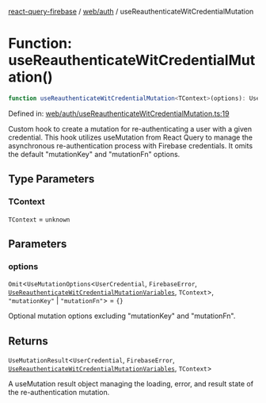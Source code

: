 [react-query-firebase](../../../modules.md) / [web/auth](../index.md) / useReauthenticateWitCredentialMutation

# Function: useReauthenticateWitCredentialMutation()

```ts
function useReauthenticateWitCredentialMutation<TContext>(options): UseMutationResult<UserCredential, FirebaseError, UseReauthenticateWitCredentialMutationVariables, TContext>
```

Defined in: [web/auth/useReauthenticateWitCredentialMutation.ts:19](https://github.com/vpishuk/react-query-firebase/blob/10e2945f75363a784c3dfc0e90b9f7a489dcc848/web/auth/useReauthenticateWitCredentialMutation.ts#L19)

Custom hook to create a mutation for re-authenticating a user with a given credential.
This hook utilizes useMutation from React Query to manage the asynchronous re-authentication
process with Firebase credentials. It omits the default "mutationKey" and "mutationFn" options.

## Type Parameters

### TContext

`TContext` = `unknown`

## Parameters

### options

`Omit`\<`UseMutationOptions`\<`UserCredential`, `FirebaseError`, [`UseReauthenticateWitCredentialMutationVariables`](../type-aliases/UseReauthenticateWitCredentialMutationVariables.md), `TContext`\>, `"mutationKey"` \| `"mutationFn"`\> = `{}`

Optional mutation options excluding "mutationKey" and "mutationFn".

## Returns

`UseMutationResult`\<`UserCredential`, `FirebaseError`, [`UseReauthenticateWitCredentialMutationVariables`](../type-aliases/UseReauthenticateWitCredentialMutationVariables.md), `TContext`\>

A useMutation result object managing the loading, error, and result state of the re-authentication mutation.
